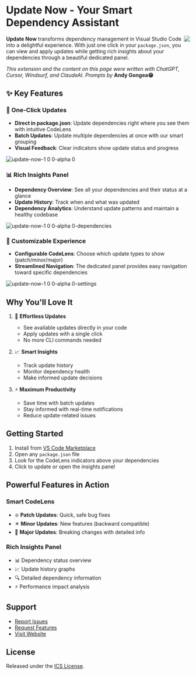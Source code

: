 # Update Now - Your Smart Dependency Assistant
<img src="https://github.com/user-attachments/assets/de72d7e0-9f93-4134-8a52-cf0e3123734f" align="right" />

**Update Now** transforms dependency management in Visual Studio Code into a delightful experience. 
With just one click in your `package.json`, you can view and apply updates while getting rich insights about your dependencies through a beautiful dedicated panel.

*This extension and the content on this page were written with ChatGPT, Cursor, Windsurf, and ClaudeAI. Prompts by* **Andy Gongea😁**



## ✨ Key Features
### 🎯 One-Click Updates
- **Direct in package.json**: Update dependencies right where you see them with intuitive CodeLens
- **Batch Updates**: Update multiple dependencies at once with our smart grouping
- **Visual Feedback**: Clear indicators show update status and progress

![update-now-1 0 0-alpha 0](https://github.com/user-attachments/assets/c474c7cc-bf4b-49e0-8c4c-f11ad149ca64)

### 📊 Rich Insights Panel
- **Dependency Overview**: See all your dependencies and their status at a glance
- **Update History**: Track when and what was updated
- **Dependency Analytics**: Understand update patterns and maintain a healthy codebase

![update-now-1 0 0-alpha 0-dependencies](https://github.com/user-attachments/assets/f12699e8-ae14-41b9-b6f1-0ea3b8c206a7)

### 🎨 Customizable Experience
- **Configurable CodeLens**: Choose which update types to show (patch/minor/major)
- **Streamlined Navigation**: The dedicated panel provides easy navigation toward specific dependencies

![update-now-1 0 0-alpha 0-settings](https://github.com/user-attachments/assets/705760de-9f61-4f74-b15f-3e36a4d9887f)


## Why You'll Love It

1. 🚀 **Effortless Updates**
   - See available updates directly in your code
   - Apply updates with a single click
   - No more CLI commands needed

2. 📈 **Smart Insights**
   - Track update history
   - Monitor dependency health
   - Make informed update decisions

3. ⚡ **Maximum Productivity**
   - Save time with batch updates
   - Stay informed with real-time notifications
   - Reduce update-related issues

## Getting Started

1. Install from [VS Code Marketplace](https://marketplace.visualstudio.com/items?itemName=AndyGongea.update-now)
2. Open any `package.json` file
3. Look for the CodeLens indicators above your dependencies
4. Click to update or open the insights panel

## Powerful Features in Action

### Smart CodeLens
- ❇️ **Patch Updates**: Quick, safe bug fixes
- ✴️ **Minor Updates**: New features (backward compatible)
- 🛑 **Major Updates**: Breaking changes with detailed info

### Rich Insights Panel
- 📊 Dependency status overview
- 📈 Update history graphs
- 🔍 Detailed dependency information
- ⚡ Performance impact analysis

## Support

- [Report Issues](https://github.com/andygongea/update-now/issues)
- [Request Features](https://github.com/andygongea/update-now/discussions/new?category=ideas)
- [Visit Website](https://gongea.com)

## License

Released under the [ICS License](LICENSE).
